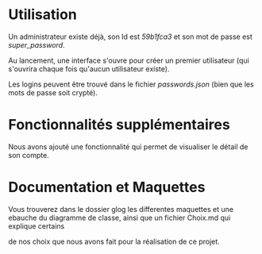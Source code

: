 # Utilisation

Un administrateur existe déjà, son Id est *59b1fca3* et son mot de passe est *super_password*.

Au lancement, une interface s'ouvre pour créer un premier utilisateur (qui s'ouvrira chaque fois qu'aucun utilisateur existe).

Les logins peuvent être trouvé dans le fichier *passwords.json* (bien que les mots de passe soit crypté).


# Fonctionnalités supplémentaires

Nous avons ajouté une fonctionnalité qui permet de visualiser le détail de son compte.

# Documentation et Maquettes

Vous trouverez dans le dossier glog les differentes maquettes et une ebauche du diagramme de classe, ainsi que un fichier Choix.md qui explique certains 

de nos choix que nous avons fait pour la réalisation de ce projet.